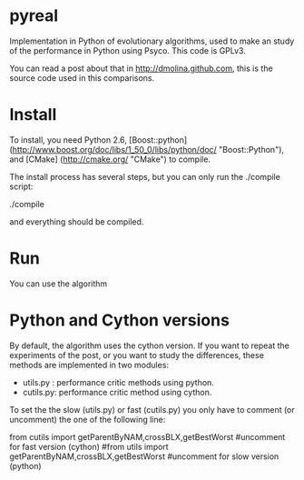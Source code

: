 pyreal
======

Implementation in Python of evolutionary algorithms, used to make an study
of the performance in Python using Psyco. 
This code is GPLv3. 

You can read a post about that in http://dmolina.github.com, this is the 
source code used in this comparisons. 

Install
=======

To install, you need Python 2.6, [Boost::python] (http://www.boost.org/doc/libs/1_50_0/libs/python/doc/ "Boost::Python"), 
and [CMake] (http://cmake.org/ "CMake") to compile. 

The install process has several steps, but you can only run the ./compile script:

./compile

and everything should be compiled. 

Run
===

You can use the algorithm 

Python and Cython versions
==========================

By default, the algorithm uses the cython version. If you want to repeat the experiments
of the post, or you want to study the differences, these methods are implemented in
two modules:

- utils.py : performance critic methods using python. 
- cutils.py: performance critic method using cython. 

To set the the slow (utils.py) or fast (cutils.py) you only have to comment (or uncomment) the
one of the following line:

   from cutils import getParentByNAM,crossBLX,getBestWorst #uncomment for fast version (cython)
   #from utils import getParentByNAM,crossBLX,getBestWorst #uncomment for slow version (python)
